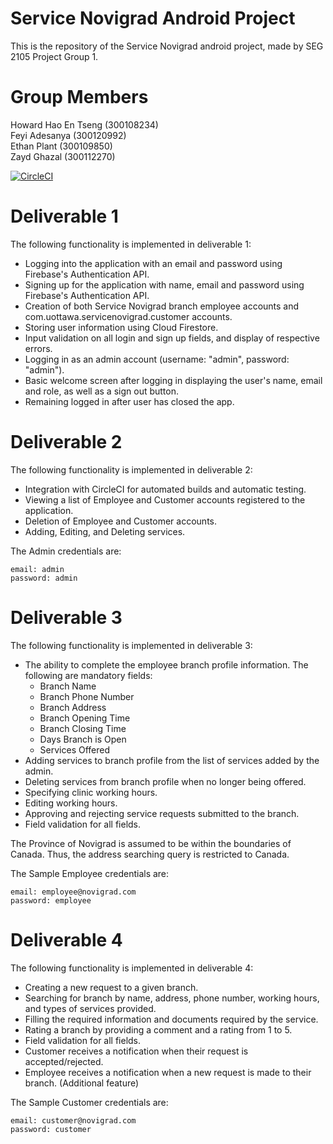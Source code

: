 # Service Novigrad Android Project
This is the repository of the Service Novigrad android project, made by SEG 2105 Project Group 1. 

# Group Members
Howard Hao En Tseng (300108234) \
Feyi Adesanya (300120992) \
Ethan Plant (300109850) \
Zayd Ghazal (300112270)

[![CircleCI](https://circleci.com/gh/SEG2105-uottawa/seg2105f20-project_gr-1.svg?style=svg&circle-token=f443aec0628521b9bce8be8de86effae4cdfc489)](https://app.circleci.com/pipelines/github/SEG2105-uottawa/seg2105f20-project_gr-1)


# Deliverable 1
The following functionality is implemented in deliverable 1:
- Logging into the application with an email and password using Firebase's Authentication API.
- Signing up for the application with name, email and password using Firebase's Authentication API.
- Creation of both Service Novigrad branch employee accounts and com.uottawa.servicenovigrad.customer accounts.
- Storing user information using Cloud Firestore.
- Input validation on all login and sign up fields, and display of respective errors.
- Logging in as an admin account (username: "admin", password: "admin").
- Basic welcome screen after logging in displaying the user's name, email and role, as well as a sign out button.
- Remaining logged in after user has closed the app.

# Deliverable 2
The following functionality is implemented in deliverable 2:
- Integration with CircleCI for automated builds and automatic testing.
- Viewing a list of Employee and Customer accounts registered to the application.
- Deletion of Employee and Customer accounts.
- Adding, Editing, and Deleting services.

The Admin credentials are:
```
email: admin
password: admin
```

# Deliverable 3
The following functionality is implemented in deliverable 3:
- The ability to complete the employee branch profile information. 
    The following are mandatory fields:
    - Branch Name
    - Branch Phone Number
    - Branch Address
    - Branch Opening Time
    - Branch Closing Time
    - Days Branch is Open
    - Services Offered
- Adding services to branch profile from the list of services added by the admin.
- Deleting services from branch profile when no longer being offered.
- Specifying clinic working hours.
- Editing working hours.
- Approving and rejecting service requests submitted to the branch.
- Field validation for all fields.

The Province of Novigrad is assumed to be within the boundaries of Canada. Thus, the address searching query is restricted to Canada. 

The Sample Employee credentials are:
```
email: employee@novigrad.com
password: employee
```

# Deliverable 4
The following functionality is implemented in deliverable 4:
- Creating a new request to a given branch.
- Searching for branch by name, address, phone number, working hours, and types of services provided.
- Filling the required information and documents required by the service.
- Rating a branch by providing a comment and a rating from 1 to 5.
- Field validation for all fields.
- Customer receives a notification when their request is accepted/rejected.
- Employee receives a notification when a new request is made to their branch. (Additional feature)

The Sample Customer credentials are:
```
email: customer@novigrad.com
password: customer
```